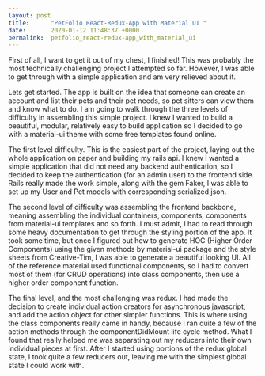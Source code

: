 ```yaml
---
layout: post
title:      "PetFolio React-Redux-App with Material UI "
date:       2020-01-12 11:48:37 +0000
permalink:  petfolio_react-redux-app_with_material_ui
---
```



First of all, I want to get it out of my chest, I finished! This was probably the most technically challenging project I attempted so far. However, I was able to get through with a simple application and am very relieved about it.

Lets get started. The app is built on the idea that someone can create an account and list their pets and their pet needs,  so pet sitters can view them and know what to do. I am going to walk through the three levels of difficulty in assembling this simple project. I knew I wanted to build a beautiful, modular, relatively easy to build application so I decided to go with a material-ui theme with some free templates found online.

The first level difficulty. This is the easiest part of the project, laying out the whole application on paper and building my rails api. I knew I wanted a simple application that did not need any backend authentication, so I decided to keep the authentication (for an admin user) to the frontend side. Rails really made the work simple, along with the gem Faker, I was able to set up my User and Pet models with corresponding serialized json.

The second level of difficulty was assembling the frontend backbone, meaning assembling the individual containers, components, components from material-ui templates and so forth. I must admit, I had to read through some heavy documentation to get through the styling portion of the app.  It took some time, but once I figured out how to generate HOC (Higher Order Components) using the given methods by material-ui package and the style sheets from Creative-Tim, I was able to generate a beautiful looking UI. All of the reference material used functional components, so I had to convert most of them (for CRUD operations) into class components, then use a higher order component function.

The final level, and the most challenging was redux. I had made the decision to create individual action creators for asynchronous javascript, and add the action object for other simpler functions. This is where using the class components really came in handy, because I ran quite a few of the action methods through the componentDidMount life cycle method. What I found that really helped me was separating out my reducers into their own individual pieces at first. After I started using portions of the redux global state, I took quite a few reducers out, leaving me with the simplest global state I could work with. 

